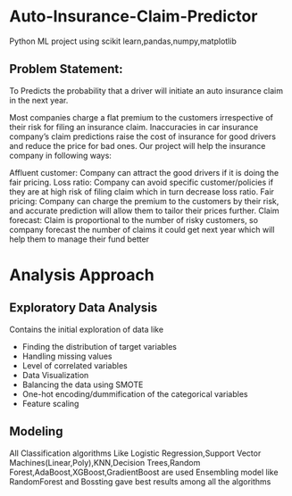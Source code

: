# Auto-Insurance-Claim-Predictor
Python ML project using scikit learn,pandas,numpy,matplotlib

## Problem Statement:

To Predicts the probability that a driver will initiate an auto insurance claim in the next year.

Most companies charge a flat premium to the customers irrespective of their risk for filing an insurance claim. Inaccuracies in car insurance company’s claim predictions raise the cost of insurance for good drivers and reduce the price for bad ones. Our project will help the insurance company in following ways:

Affluent customer: Company can attract the good drivers if it is doing the fair pricing. Loss ratio: Company can avoid specific customer/policies if they are at high risk of filing claim which in turn decrease loss ratio. Fair pricing: Company can charge the premium to the customers by their risk, and accurate prediction will allow them to tailor their prices further. Claim forecast: Claim is proportional to the number of risky customers, so company forecast the number of claims it could get next year which will help them to manage their fund better

# Analysis Approach

## Exploratory Data Analysis
Contains the initial exploration of data like 
* Finding the distribution of target variables
* Handling missing values
* Level of correlated variables
* Data Visualization
* Balancing the data using SMOTE 
* One-hot encoding/dummification of the categorical variables
* Feature scaling

## Modeling
All Classification algorithms Like Logistic Regression,Support Vector Machines(Linear,Poly),KNN,Decision Trees,Random Forest,AdaBoost,XGBoost,GradientBoost
are used
Ensembling model like RandomForest and Bossting gave best results among all the algorithms
